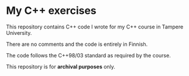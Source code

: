 # My C++ exercises

This repository contains C++ code I wrote for my C++ course in Tampere University.

There are no comments and the code is entirely in Finnish.

The code follows the C++98/03 standard as required by the course.

This repository is for __archival purposes__ only.
